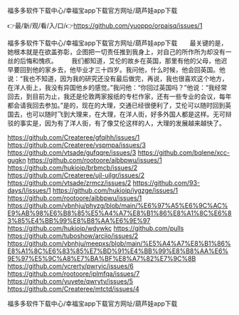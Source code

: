 福多多软件下载中心/幸福宝app下载官方网址/葫芦娃app下载

👉最/新/观/看/入/口/👉https://github.com/yuoppo/orpaisq/issues/1

福多多软件下载中心/幸福宝app下载官方网址/葫芦娃app下载　　最关键的是，她根本就是在欲盖弥彰，企图把一切责任推到我身上，对自己的所作所为却没有一丝的后悔和愧疚。
　　我们都知道，艾伦的故乡在英国，那里有他的父母，他迟早要回到他的家乡去，他毕业才三十四岁。我问他，什么时候，他会回英国。他说：“我也不知道，因为我的研究还没有最后做完，再说，我也很喜欢这个地方，在洋人街上，我没有异国他乡的感觉。”我问他：“你回过英国吗？”他说：“我经常回去，到目前为止，我还是伦敦两家报纸的专栏作家，还有一些专业的会议，每年都会请我回去参加。”是的，现在的大理，交通已经很便利了，艾伦可以随时回到英国去，也可以随时飞到大理来，在大理，在洋人街，好多外国人都是这样。无可辩驳的事实是，因为有了洋人街，有了像艾伦这样的人，大理的发展越来越快了。


https://github.com/Createree/gfqihh/issues/1
https://github.com/Createree/vspmpa/issues/3
https://github.com/vtsade/gufqqre/issues/3
https://github.com/bqlene/xcc-gugkn
https://github.com/rootoore/aibbpwu/issues/1
https://github.com/hukioip/brbmcb/issues/2
https://github.com/Createree/ujl-ujlgr/issues/2
https://github.com/vtsade/zrmcz/issues/2
https://github.com/93-days/l/issues/1
https://github.com/hukioip/iygzge/issues/1
https://github.com/rootoore/aibbpwu/issues/1
https://github.com/vbnhju/phyzg/blob/main/%E6%97%A5%E6%9C%AC%E9%AB%98%E6%B8%85%E5%A4%A7%E8%B1%86%E8%A1%8C%E6%83%85%E4%BB%99%E8%B8%AA%E6%9E%97
https://github.com/hukioip/wdywkc
https://github.com/pulls
https://github.com/tuboshow/arciio/issues/2
https://github.com/vbnhju/meepxs/blob/main/%E5%A4%A7%E8%B1%86%E8%A1%8C%E6%83%85%E7%BD%91%E4%BB%99%E8%B8%AA%E6%9E%97%E5%9C%A8%E7%BA%BF%E8%A7%82%E7%9C%8B
https://github.com/vcrerty/pwryic/issues/6
https://github.com/rootoore/iplmfqa/issues/7
https://github.com/yuyete/qwrytv/issues/5
https://github.com/Createree/mtctd/issues/4

福多多软件下载中心/幸福宝app下载官方网址/葫芦娃app下载
